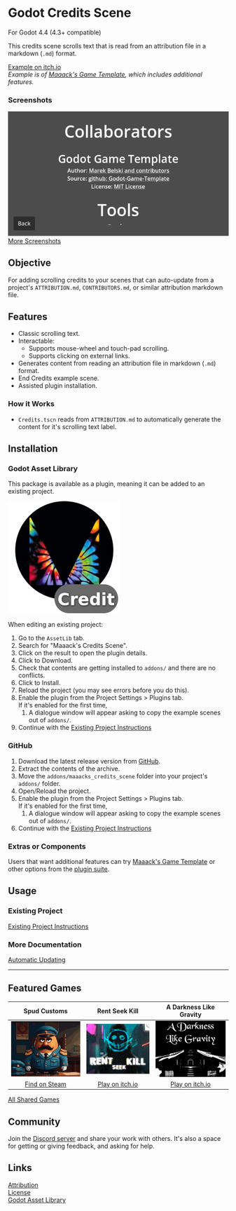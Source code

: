 # Godot Credits Scene
For Godot 4.4 (4.3+ compatible)

This credits scene scrolls text that is read from an attribution file in a markdown (`.md`) format.

[Example on itch.io](https://maaack.itch.io/godot-game-template)  
_Example is of [Maaack's Game Template](https://github.com/Maaack/Godot-Game-Template), which includes additional features._

### Screenshots

![Credits Screen](/addons/maaacks_credits_scene/media/Screenshot-3-5.png)  
[More Screenshots](/addons/maaacks_credits_scene/docs/Screenshots.md)  

## Objective

For adding scrolling credits to your scenes that can auto-update from a project's `ATTRIBUTION.md`, `CONTRIBUTORS.md`, or similar attribution markdown file.

## Features

- Classic scrolling text.
- Interactable:
  - Supports mouse-wheel and touch-pad scrolling.
  - Supports clicking on external links.
- Generates content from reading an attribution file in markdown (`.md`) format.
- End Credits example scene.
- Assisted plugin installation.

### How it Works

- `Credits.tscn` reads from `ATTRIBUTION.md` to automatically generate the content for it's scrolling text label.  

## Installation

### Godot Asset Library
This package is available as a plugin, meaning it can be added to an existing project. 

![Package Icon](/addons/maaacks_credits_scene/media/credits_scene-icon-black-transparent-256x256.png)  

When editing an existing project:

1.  Go to the `AssetLib` tab.
2.  Search for "Maaack's Credits Scene".
3.  Click on the result to open the plugin details.
4.  Click to Download.
5.  Check that contents are getting installed to `addons/` and there are no conflicts.
6.  Click to Install.
7.  Reload the project (you may see errors before you do this).
8.  Enable the plugin from the Project Settings > Plugins tab.  
    If it's enabled for the first time,
    1.  A dialogue window will appear asking to copy the example scenes out of `addons/`.
9.  Continue with the [Existing Project Instructions](/addons/maaacks_credits_scene/docs/ExistingProject.md)  


### GitHub


1.  Download the latest release version from [GitHub](https://github.com/Maaack/Godot-Credits-Scene/releases/latest).  
2.  Extract the contents of the archive.
3.  Move the `addons/maaacks_credits_scene` folder into your project's `addons/` folder.  
4.  Open/Reload the project.  
5.  Enable the plugin from the Project Settings > Plugins tab.  
    If it's enabled for the first time,
    1.  A dialogue window will appear asking to copy the example scenes out of `addons/`.
6.  Continue with the [Existing Project Instructions](/addons/maaacks_credits_scene/docs/ExistingProject.md) 

### Extras or Components

Users that want additional features can try [Maaack's Game Template](https://github.com/Maaack/Godot-Game-Template) or other options from the [plugin suite](/addons/maaacks_credits_scene/docs/PluginSuite.md).  

## Usage

### Existing Project

[Existing Project Instructions](/addons/maaacks_credits_scene/docs/ExistingProject.md)  

### More Documentation

[Automatic Updating](/addons/maaacks_credits_scene/docs/AutomaticUpdating.md)  

---

## Featured Games

| Spud Customs | Rent Seek Kill  | A Darkness Like Gravity  |  
| :-------:| :-------: | :-------: |
![Spud Customs](/addons/maaacks_credits_scene/media/thumbnail-game-spud-customs.png)  |  ![Rent-Seek-Kill](/addons/maaacks_credits_scene/media/thumbnail-game-rent-seek-kill.png)  |  ![A Darkness Like Gravity](/addons/maaacks_credits_scene/media/thumbnail-game-a-darkness-like-gravity.png)  |
[Find on Steam](https://store.steampowered.com/app/3291880/Spud_Customs/) | [Play on itch.io](https://xandruher.itch.io/rent-seek-kill)  |  [Play on itch.io](https://maaack.itch.io/a-darkness-like-gravity)  |


[All Shared Games](/addons/maaacks_credits_scene/docs/GamesMade.md)  


## Community

Join the [Discord server](https://discord.gg/AyZrJh5AMp ) and share your work with others. It's also a space for getting or giving feedback, and asking for help. 
 

## Links
[Attribution](/addons/maaacks_credits_scene/ATTRIBUTION.md)  
[License](/addons/maaacks_credits_scene/LICENSE.txt)  
[Godot Asset Library](https://godotengine.org/asset-library/asset/2932)  
